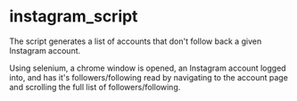 # instagram_script

The script generates a list of accounts that don't follow back a given Instagram account.

Using selenium, a chrome window is opened, an Instagram account logged into, and has it's followers/following read by navigating to the account page and scrolling the full list of followers/following.
